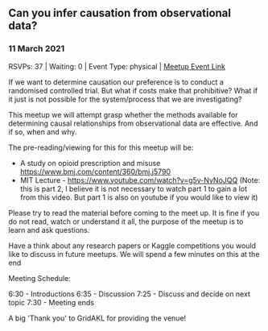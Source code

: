 ## Can you infer causation from observational data?
### 11 March 2021
RSVPs: 37 | Waiting: 0 | Event Type: physical | [Meetup Event Link](https://www.meetup.com/Data-Science-Discussion-Auckland/events/275747564)

If we want to determine causation our preference is to conduct a randomised controlled trial. But what if costs make that prohibitive? What if it just is not possible for the system/process that we are investigating?

This meetup we will attempt grasp whether the methods available for determining causal relationships from observational data are effective. And if so, when and why.

The pre-reading/viewing for this for this meetup will be:
- A study on opioid prescription and misuse https://www.bmj.com/content/360/bmj.j5790
- MIT Lecture - https://www.youtube.com/watch?v=g5v-NvNoJQQ (Note: this is part 2, I believe it is not necessary to watch part 1 to gain a lot from this video. But part 1 is also on youtube if you would like to view it)

Please try to read the material before coming to the meet up. It is fine if you do not read, watch or understand it all, the purpose of the meetup is to learn and ask questions.

Have a think about any research papers or Kaggle competitions you would like to discuss in future meetups. We will spend a few minutes on this at the end

Meeting Schedule:

6:30 - Introductions
6:35 - Discussion
7:25 - Discuss and decide on next topic
7:30 - Meeting ends

A big 'Thank you' to GridAKL for providing the venue!
